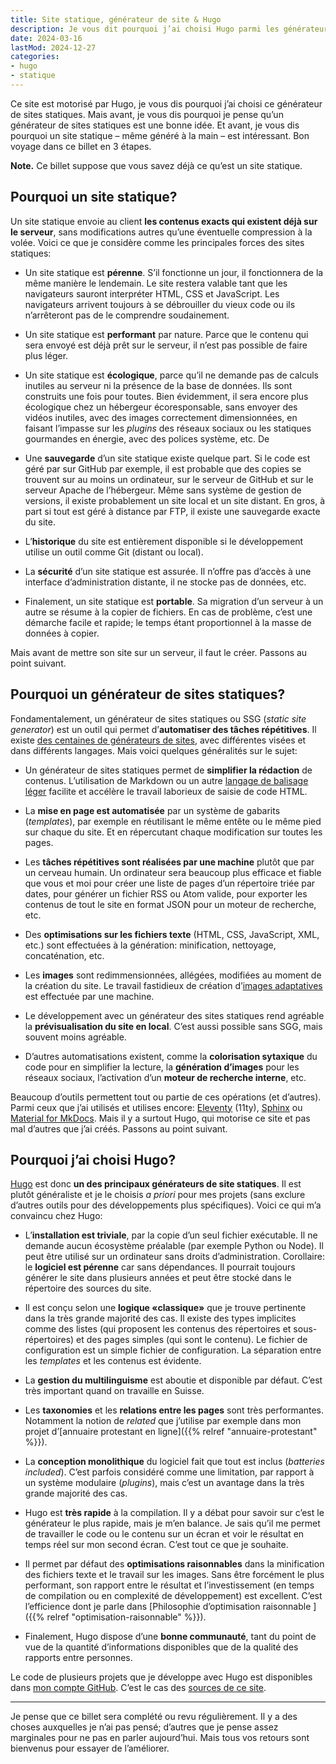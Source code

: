 ```yaml
---
title: Site statique, générateur de site & Hugo
description: Je vous dit pourquoi j’ai choisi Hugo parmi les générateurs de sites statiques. Mais aussi pourquoi les sites statiques sont pertinents aujourd’hui encore.
date: 2024-03-16
lastMod: 2024-12-27
categories:
- hugo
- statique
---
```


Ce site est motorisé par Hugo, je vous dis pourquoi j’ai choisi ce générateur de sites statiques. Mais avant, je vous dis pourquoi je pense qu’un générateur de sites statiques est une bonne idée. Et avant, je vous dis pourquoi un site statique – même généré à la main – est intéressant. Bon voyage dans ce billet en 3 étapes.

**Note.** Ce billet suppose que vous savez déjà ce qu’est un site statique.

## Pourquoi un site statique?

Un site statique envoie au client **les contenus exacts qui existent déjà sur le serveur**, sans modifications autres qu’une éventuelle compression à la volée. Voici ce que je considère comme les principales forces des sites statiques:

- Un site statique est **pérenne**. S’il fonctionne un jour, il fonctionnera de la même manière le lendemain. Le site restera valable tant que les navigateurs sauront interpréter HTML, CSS et JavaScript. Les navigateurs arrivent toujours à se débrouiller du vieux code ou ils n’arrêteront pas de le comprendre soudainement.

- Un site statique est **performant** par nature. Parce que le contenu qui sera envoyé est déjà prêt sur le serveur, il n’est pas possible de faire plus léger.

- Un site statique est **écologique**, parce qu’il ne demande pas de calculs inutiles au serveur ni la présence de la base de données. Ils sont construits une fois pour toutes. Bien évidemment, il sera encore plus écologique chez un hébergeur écoresponsable, sans envoyer des vidéos inutiles, avec des images correctement dimensionnées, en faisant l’impasse sur les *plugins* des réseaux sociaux ou les statiques gourmandes en énergie, avec des polices système, etc. De

- Une **sauvegarde** d’un site statique existe quelque part. Si le code est géré par sur GitHub par exemple, il est probable que des copies se trouvent sur au moins un ordinateur, sur le serveur de GitHub et sur le serveur Apache de l’hébergeur. Même sans système de gestion de versions, il existe probablement un site local et un site distant. En gros, à part si tout est géré à distance par FTP, il existe une sauvegarde exacte du site.

- L’**historique** du site est entièrement disponible si le développement utilise un outil comme Git (distant ou local).

- La **sécurité** d’un site statique est assurée. Il n’offre pas d’accès à une interface d’administration distante, il ne stocke pas de données, etc.

- Finalement, un site statique est **portable**.
Sa migration d’un serveur à un autre se résume à la copier de fichiers.
En cas de problème, c’est une démarche facile et rapide; le temps étant proportionnel à la masse de données à copier.

Mais avant de mettre son site sur un serveur, il faut le créer. Passons au point suivant.

## Pourquoi un générateur de sites statiques?

Fondamentalement, un générateur de sites statiques ou SSG (*static site generator*) est un outil qui permet d’**automatiser des tâches répétitives**. Il existe [des centaines de générateurs de sites](https://jamstack.org/generators/), avec différentes visées et dans différents langages. Mais voici quelques généralités sur le sujet:

- Un générateur de sites statiques permet de **simplifier la rédaction** de contenus. L’utilisation de Markdown ou un autre [langage de balisage léger](https://fr.wikipedia.org/wiki/Langage_de_balisage_l%C3%A9ger) facilite et accélère le travail laborieux de saisie de code HTML.

- La **mise en page est automatisée** par un système de gabarits (*templates*), par exemple en réutilisant le même entête ou le même pied sur chaque du site. Et en répercutant chaque modification sur toutes les pages.

- Les **tâches répétitives sont réalisées par une machine** plutôt que par un cerveau humain. Un ordinateur sera beaucoup plus efficace et fiable que vous et moi pour créer une liste de pages d’un répertoire triée par dates, pour générer un fichier RSS ou Atom valide, pour exporter les contenus de tout le site en format JSON pour un moteur de recherche, etc.

- Des **optimisations sur les fichiers texte** (HTML, CSS, JavaScript, XML, etc.) sont effectuées à la génération: minification, nettoyage, concaténation, etc.

- Les **images** sont redimmensionnées, allégées, modifiées au moment de la création du site. Le travail fastidieux de création d’[images adaptatives](https://developer.mozilla.org/fr/docs/Learn/HTML/Multimedia_and_embedding/Responsive_images) est effectuée par une machine.

- Le développement avec un générateur des sites statiques rend agréable la **prévisualisation du site en local**. C’est aussi possible sans SGG, mais souvent moins agréable.

- D’autres automatisations existent, comme la **colorisation sytaxique** du code pour en simplifier la lecture, la **génération d’images** pour les réseaux sociaux, l’activation d’un **moteur de recherche interne**, etc.

Beaucoup d’outils permettent tout ou partie de ces opérations (et d’autres). Parmi ceux que j’ai utilisés et utilises encore: [Eleventy](https://www.11ty.dev/) (11ty), [Sphinx](https://www.sphinx-doc.org/en/master/) ou [Material for MkDocs](https://squidfunk.github.io/mkdocs-material/). Mais il y a surtout Hugo, qui motorise ce site et pas mal d’autres que j’ai créés. Passons au point suivant.

## Pourquoi j’ai choisi Hugo?

[Hugo](https://gohugo.io/) est donc **un des principaux générateurs de site statiques**. Il est plutôt généraliste et je le choisis *a priori* pour mes projets (sans exclure d’autres outils pour des développements plus spécifiques). Voici ce qui m’a convaincu chez Hugo:

- L’**installation est triviale**, par la copie d’un seul fichier exécutable. Il ne demande aucun écosystème préalable (par exemple Python ou Node). Il peut être utilisé sur un ordinateur sans droits d’administration. Corollaire: le **logiciel est pérenne** car sans dépendances. Il pourrait toujours générer le site dans plusieurs années et peut être stocké dans le répertoire des sources du site.

- Il est conçu selon une **logique «classique»** que je trouve pertinente dans la très grande majorité des cas. Il existe des types implicites comme des listes (qui proposent les contenus des répertoires et sous-répertoires) et des pages simples (qui sont le contenu). Le fichier de configuration est un simple fichier de configuration. La séparation entre les *templates* et les contenus est évidente.

- La **gestion du multilinguisme** est aboutie et disponible par défaut. C’est très important quand on travaille en Suisse.

- Les **taxonomies** et les **relations entre les pages** sont très performantes. Notamment la notion de *related* que j’utilise par exemple dans mon projet d’[annuaire protestant en ligne]({{% relref "annuaire-protestant" %}}).

- La **conception monolithique** du logiciel fait que tout est inclus (*batteries included*). C’est parfois considéré comme une limitation, par rapport à un système modulaire (*plugins*), mais c’est un avantage dans la très grande majorité des cas.

- Hugo est **très rapide** à la compilation. Il y a débat pour savoir sur c’est le générateur le plus rapide, mais je m’en balance. Je sais qu’il me permet de travailler le code ou le contenu sur un écran et voir le résultat en temps réel sur mon second écran. C’est tout ce que je souhaite.

- Il permet par défaut des **optimisations raisonnables** dans la minification des fichiers texte et le travail sur les images. Sans être forcément le plus performant, son rapport entre le résultat et l’investissement (en temps de compilation ou en complexité de développement) est excellent. C’est l’efficience dont je parle dans [Philosophie d’optimisation raisonnable
]({{% relref "optimisation-raisonnable" %}}).

- Finalement, Hugo dispose d’une **bonne communauté**, tant du point de vue de la quantité d’informations disponibles que de la qualité des rapports entre personnes.

Le code de plusieurs projets que je développe avec Hugo est disponibles dans [mon compte GitHub](https://github.com/nfriedli/). C’est le cas des [sources de ce site](https://github.com/nfriedli/).

----

Je pense que ce billet sera complété ou revu régulièrement. Il y a des choses auxquelles je n’ai pas pensé; d’autres que je pense assez marginales pour ne pas en parler aujourd’hui. Mais tous vos retours sont bienvenus pour essayer de l’améliorer.
